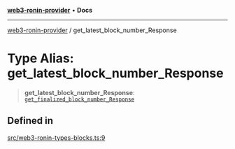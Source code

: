 [**web3-ronin-provider**](../README.md) • **Docs**

***

[web3-ronin-provider](../globals.md) / get\_latest\_block\_number\_Response

# Type Alias: get\_latest\_block\_number\_Response

> **get\_latest\_block\_number\_Response**: [`get_finalized_block_number_Response`](../interfaces/get_finalized_block_number_Response.md)

## Defined in

[src/web3-ronin-types-blocks.ts:9](https://github.com/chuacw/web3-ronin-provider/blob/4a5337409914c1435eb29cf10385b5e91a5e50ae/src/web3-ronin-types-blocks.ts#L9)
